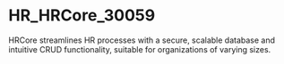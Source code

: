 # HR_HRCore_30059
HRCore streamlines HR processes with a secure, scalable database and intuitive CRUD functionality, suitable for organizations of varying sizes.
